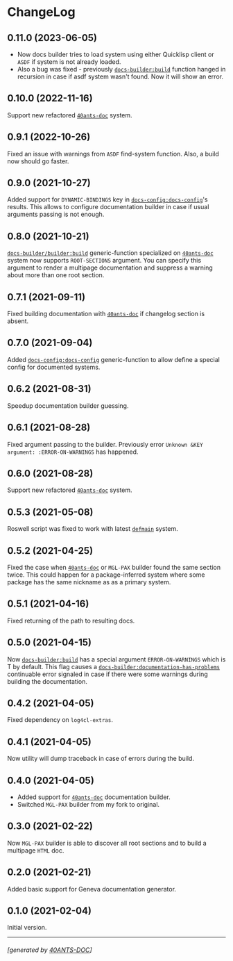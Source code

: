 <a id="x-28DOCS-BUILDER-2FCHANGELOG-3A-40CHANGELOG-2040ANTS-DOC-2FLOCATIVES-3ASECTION-29"></a>

# ChangeLog

<a id="x-28DOCS-BUILDER-2FCHANGELOG-3A-3A-7C0-2E11-2E0-7C-2040ANTS-DOC-2FLOCATIVES-3ASECTION-29"></a>

## 0.11.0 (2023-06-05)

* Now docs builder tries to load system using either Quicklisp client or `ASDF` if system is not already loaded.
* Also a bug was fixed - previously [`docs-builder:build`][febf] function hanged in recursion in case if asdf system wasn't found.
  Now it will show an error.

<a id="x-28DOCS-BUILDER-2FCHANGELOG-3A-3A-7C0-2E10-2E0-7C-2040ANTS-DOC-2FLOCATIVES-3ASECTION-29"></a>

## 0.10.0 (2022-11-16)

Support new refactored [`40ants-doc`][a2c7] system.

<a id="x-28DOCS-BUILDER-2FCHANGELOG-3A-3A-7C0-2E9-2E1-7C-2040ANTS-DOC-2FLOCATIVES-3ASECTION-29"></a>

## 0.9.1 (2022-10-26)

Fixed an issue with warnings from `ASDF` find-system function. Also, a build now should go faster.

<a id="x-28DOCS-BUILDER-2FCHANGELOG-3A-3A-7C0-2E9-2E0-7C-2040ANTS-DOC-2FLOCATIVES-3ASECTION-29"></a>

## 0.9.0 (2021-10-27)

Added support for `DYNAMIC-BINDINGS` key in [`docs-config:docs-config`][37c9]'s results. This allows to configure documentation builder
in case if usual arguments passing is not enough.

<a id="x-28DOCS-BUILDER-2FCHANGELOG-3A-3A-7C0-2E8-2E0-7C-2040ANTS-DOC-2FLOCATIVES-3ASECTION-29"></a>

## 0.8.0 (2021-10-21)

[`docs-builder/builder:build`][9de0] generic-function specialized on [`40ants-doc`][a2c7] system now supports `ROOT-SECTIONS` argument.
You can specify this argument to render a multipage documentation and suppress a warning about more than one root section.

<a id="x-28DOCS-BUILDER-2FCHANGELOG-3A-3A-7C0-2E7-2E1-7C-2040ANTS-DOC-2FLOCATIVES-3ASECTION-29"></a>

## 0.7.1 (2021-09-11)

Fixed building documentation with [`40ants-doc`][a2c7] if changelog section is absent.

<a id="x-28DOCS-BUILDER-2FCHANGELOG-3A-3A-7C0-2E7-2E0-7C-2040ANTS-DOC-2FLOCATIVES-3ASECTION-29"></a>

## 0.7.0 (2021-09-04)

Added [`docs-config:docs-config`][37c9] generic-function to allow define
a special config for documented systems.

<a id="x-28DOCS-BUILDER-2FCHANGELOG-3A-3A-7C0-2E6-2E2-7C-2040ANTS-DOC-2FLOCATIVES-3ASECTION-29"></a>

## 0.6.2 (2021-08-31)

Speedup documentation builder guessing.

<a id="x-28DOCS-BUILDER-2FCHANGELOG-3A-3A-7C0-2E6-2E1-7C-2040ANTS-DOC-2FLOCATIVES-3ASECTION-29"></a>

## 0.6.1 (2021-08-28)

Fixed argument passing to the builder. Previously
error `Unknown &KEY argument: :ERROR-ON-WARNINGS` has happened. 

<a id="x-28DOCS-BUILDER-2FCHANGELOG-3A-3A-7C0-2E6-2E0-7C-2040ANTS-DOC-2FLOCATIVES-3ASECTION-29"></a>

## 0.6.0 (2021-08-28)

Support new refactored [`40ants-doc`][a2c7] system.

<a id="x-28DOCS-BUILDER-2FCHANGELOG-3A-3A-7C0-2E5-2E3-7C-2040ANTS-DOC-2FLOCATIVES-3ASECTION-29"></a>

## 0.5.3 (2021-05-08)

Roswell script was fixed to work with latest [`defmain`][dc1a] system.

<a id="x-28DOCS-BUILDER-2FCHANGELOG-3A-3A-7C0-2E5-2E2-7C-2040ANTS-DOC-2FLOCATIVES-3ASECTION-29"></a>

## 0.5.2 (2021-04-25)

Fixed the case when [`40ants-doc`][a2c7] or `MGL-PAX`
builder found the same section twice. This could
happen for a package-inferred system where
some package has the same nickname as as a
primary system.

<a id="x-28DOCS-BUILDER-2FCHANGELOG-3A-3A-7C0-2E5-2E1-7C-2040ANTS-DOC-2FLOCATIVES-3ASECTION-29"></a>

## 0.5.1 (2021-04-16)

Fixed returning of the path to resulting docs.

<a id="x-28DOCS-BUILDER-2FCHANGELOG-3A-3A-7C0-2E5-2E0-7C-2040ANTS-DOC-2FLOCATIVES-3ASECTION-29"></a>

## 0.5.0 (2021-04-15)

Now [`docs-builder:build`][febf] has a special argument `ERROR-ON-WARNINGS`
which is T by default. This flag causes a [`docs-builder:documentation-has-problems`][d28c]
continuable error signaled in case if there were some warnings
during building the documentation.

<a id="x-28DOCS-BUILDER-2FCHANGELOG-3A-3A-7C0-2E4-2E2-7C-2040ANTS-DOC-2FLOCATIVES-3ASECTION-29"></a>

## 0.4.2 (2021-04-05)

Fixed dependency on `log4cl-extras`.

<a id="x-28DOCS-BUILDER-2FCHANGELOG-3A-3A-7C0-2E4-2E1-7C-2040ANTS-DOC-2FLOCATIVES-3ASECTION-29"></a>

## 0.4.1 (2021-04-05)

Now utility will dump traceback
in case of errors during the build.

<a id="x-28DOCS-BUILDER-2FCHANGELOG-3A-3A-7C0-2E4-2E0-7C-2040ANTS-DOC-2FLOCATIVES-3ASECTION-29"></a>

## 0.4.0 (2021-04-05)

* Added support for [`40ants-doc`][a2c7] documentation builder.
* Switched `MGL-PAX` builder from my fork to original.

<a id="x-28DOCS-BUILDER-2FCHANGELOG-3A-3A-7C0-2E3-2E0-7C-2040ANTS-DOC-2FLOCATIVES-3ASECTION-29"></a>

## 0.3.0 (2021-02-22)

Now `MGL-PAX` builder is able to discover all root sections and to build
a multipage `HTML` doc.

<a id="x-28DOCS-BUILDER-2FCHANGELOG-3A-3A-7C0-2E2-2E0-7C-2040ANTS-DOC-2FLOCATIVES-3ASECTION-29"></a>

## 0.2.0 (2021-02-21)

Added basic support for Geneva documentation generator.

<a id="x-28DOCS-BUILDER-2FCHANGELOG-3A-3A-7C0-2E1-2E0-7C-2040ANTS-DOC-2FLOCATIVES-3ASECTION-29"></a>

## 0.1.0 (2021-02-04)

Initial version.


[dc1a]: https://40ants.com/defmain/#x-28-23A-28-287-29-20BASE-CHAR-20-2E-20-22defmain-22-29-20ASDF-2FSYSTEM-3ASYSTEM-29
[a2c7]: https://40ants.com/doc/#x-28-23A-28-2810-29-20BASE-CHAR-20-2E-20-2240ants-doc-22-29-20ASDF-2FSYSTEM-3ASYSTEM-29
[9de0]: https://40ants.com/docs-builder/#x-28DOCS-BUILDER-2FBUILDER-3ABUILD-20GENERIC-FUNCTION-29
[febf]: https://40ants.com/docs-builder/#x-28DOCS-BUILDER-3ABUILD-20FUNCTION-29
[d28c]: https://40ants.com/docs-builder/#x-28DOCS-BUILDER-3ADOCUMENTATION-HAS-PROBLEMS-20CONDITION-29
[37c9]: https://40ants.com/docs-builder/#x-28DOCS-CONFIG-3ADOCS-CONFIG-20GENERIC-FUNCTION-29

* * *
###### [generated by [40ANTS-DOC](https://40ants.com/doc/)]
